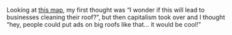 Looking at <a href="http://virtualearth.msn.com/default.aspx?cp=47.665404|-122.165708&style=h&lvl=18&v=1" target="_blank">this map</a>, my first thought was &#8220;I wonder if this will lead to businesses cleaning their roof?&#8221;, but then capitalism took over and I thought &#8220;hey, people could put ads on big roofs like that&#8230; it would be cool!&#8221;